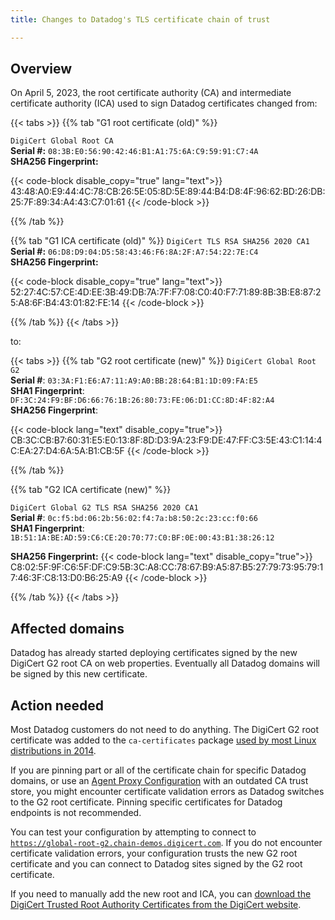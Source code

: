 ```yaml
---
title: Changes to Datadog's TLS certificate chain of trust

---
```


## Overview

On April 5, 2023, the root certificate authority (CA) and intermediate certificate authority (ICA) used to sign Datadog certificates changed from:

{{< tabs >}}
{{% tab "G1 root certificate (old)" %}}

`DigiCert Global Root CA`<br/>
**Serial #:** `08:3B:E0:56:90:42:46:B1:A1:75:6A:C9:59:91:C7:4A`<br/>
**SHA256 Fingerprint:**

{{< code-block disable_copy="true" lang="text">}}
43:48:A0:E9:44:4C:78:CB:26:5E:05:8D:5E:89:44:B4:D8:4F:96:62:BD:26:DB:25:7F:89:34:A4:43:C7:01:61
{{< /code-block >}}

{{% /tab %}}

{{% tab "G1 ICA certificate (old)" %}}
`DigiCert TLS RSA SHA256 2020 CA1`<br/>
**Serial #:** `06:D8:D9:04:D5:58:43:46:F6:8A:2F:A7:54:22:7E:C4`</br>
**SHA256 Fingerprint:**

{{< code-block disable_copy="true" lang="text">}}
52:27:4C:57:CE:4D:EE:3B:49:DB:7A:7F:F7:08:C0:40:F7:71:89:8B:3B:E8:87:25:A8:6F:B4:43:01:82:FE:14
{{< /code-block >}}

{{% /tab %}}
{{< /tabs >}}

to:

{{< tabs >}}
{{% tab "G2 root certificate (new)" %}}
`DigiCert Global Root G2`</br>
**Serial #**: `03:3A:F1:E6:A7:11:A9:A0:BB:28:64:B1:1D:09:FA:E5`<br/>
**SHA1 Fingerprint**: `DF:3C:24:F9:BF:D6:66:76:1B:26:80:73:FE:06:D1:CC:8D:4F:82:A4`</br>
**SHA256 Fingerprint**:

{{< code-block lang="text" disable_copy="true">}}
CB:3C:CB:B7:60:31:E5:E0:13:8F:8D:D3:9A:23:F9:DE:47:FF:C3:5E:43:C1:14:4C:EA:27:D4:6A:5A:B1:CB:5F
{{< /code-block >}}

{{% /tab %}}

{{% tab "G2 ICA certificate (new)" %}}

`DigiCert Global G2 TLS RSA SHA256 2020 CA1`</br>
**Serial #**: `0c:f5:bd:06:2b:56:02:f4:7a:b8:50:2c:23:cc:f0:66`</br>
**SHA1 Fingerprint**: `1B:51:1A:BE:AD:59:C6:CE:20:70:77:C0:BF:0E:00:43:B1:38:26:12`</br>

**SHA256 Fingerprint:**
{{< code-block lang="text" disable_copy="true">}}
C8:02:5F:9F:C6:5F:DF:C9:5B:3C:A8:CC:78:67:B9:A5:87:B5:27:79:73:95:79:17:46:3F:C8:13:D0:B6:25:A9
{{< /code-block >}}

{{% /tab %}}
{{< /tabs >}}

## Affected domains

Datadog has already started deploying certificates signed by the new DigiCert G2 root CA on web properties. Eventually all Datadog domains will be signed by this new certificate.

## Action needed

Most Datadog customers do not need to do anything. The DigiCert G2 root certificate was added to the `ca-certificates` package [used by most Linux distributions in 2014][1].

If you are pinning part or all of the certificate chain for specific Datadog domains, or use an [Agent Proxy Configuration][2] with an outdated CA trust store, you might encounter certificate validation errors as Datadog switches to the G2 root certificate. Pinning specific certificates for Datadog endpoints is not recommended.

You can test your configuration by attempting to connect to [`https://global-root-g2.chain-demos.digicert.com`][3]. If you do not encounter certificate validation errors, your configuration trusts the new G2 root certificate and you can connect to Datadog sites signed by the G2 root certificate.

If you need to manually add the new root and ICA, you can [download the DigiCert Trusted Root Authority Certificates from the DigiCert website][4].

[1]: https://changelogs.ubuntu.com/changelogs/pool/main/c/ca-certificates/ca-certificates_20211016ubuntu0.22.04.1/changelog
[2]: /agent/configuration/proxy
[3]: https://global-root-g2.chain-demos.digicert.com
[4]: https://www.digicert.com/kb/digicert-root-certificates.htm
